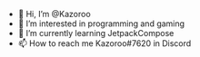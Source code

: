 - 👋 Hi, I’m @Kazoroo
- 👀 I’m interested in programming and gaming
- 🌱 I’m currently learning JetpackCompose
- 📫 How to reach me Kazoroo#7620 in Discord
